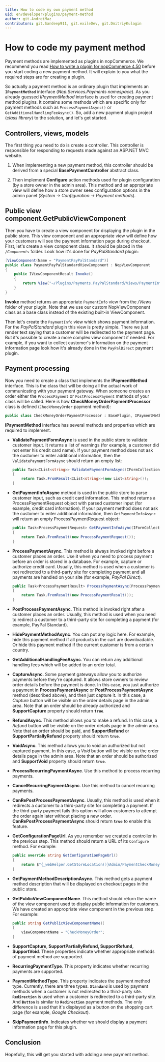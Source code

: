 ```yaml
---
title: How to code my own payment method
uid: en/developer/plugins/payment-method
author: git.AndreiMaz
contributors: git.Sandeep911, git.exileDev, git.DmitriyKulagin
---
```


# How to code my payment method

Payment methods are implemented as plugins in nopCommerce. We recommend you read [How to write a plugin for nopCommerce 4.50](xref:en/developer/plugins/how-to-write-plugin-4.50) before you start coding a new payment method. It will explain to you what the required steps are for creating a plugin.

So actually a payment method is an ordinary plugin that implements an **`IPaymentMethod`** interface (*Nop.Services.Payments namespace*). As you already guessed *IPaymentMethod* interface is used for creating payment method plugins. It contains some methods which are specific only for payment methods such as `ProcessPaymentAsync()` or `GetAdditionalHandlingFeeAsync()`. So, add a new payment plugin project (*class library*) to the solution, and let's get started.

## Controllers, views, models

The first thing you need to do is create a controller. This controller is responsible for responding to requests made against an ASP.NET MVC website.

1. When implementing a new payment method, this controller should be derived from a special **BasePaymentController** abstract class.

1. Then implement **Configure** action methods used for plugin configuration (by a store owner in the admin area). This method and an appropriate view will define how a store owner sees configuration options in the admin panel (*System → Configuration → Payment methods*).

## Public view component.GetPublicViewComponent

Then you have to create a view component for displaying the plugin in the public store. This view component and an appropriate view will define how your customers will see the payment information page during checkout. First, let's create a view component class. It should be placed in the *`/Components`* folder. Look how it's done for *PayPalStandard* plugin:

```csharp
[ViewComponent(Name = "PaymentPayPalStandard")]
public class PaymentPayPalStandardViewComponent : NopViewComponent
{
    public IViewComponentResult Invoke()
    {
        return View("~/Plugins/Payments.PayPalStandard/Views/PaymentInfo.cshtml");
    }
}
```

**Invoke** method returns an appropriate `PaymentInfo` view from the */Views* folder of your plugin. Note that we use our custom NopViewComponent class as a base class instead of the existing built-in ViewComponent.

Then let's create the `PaymentInfo` view which shows payment information. For the *PayPalStandard* plugin this view is pretty simple. There we just render text saying that a customer will be redirected to the payment page. But it's possible to create a more complex view component if needed. For example, if you want to collect customer's information on the payment information page look how it's already done in the `PayPalDirect` payment plugin.

## Payment processing

Now you need to create a class that implements the **IPaymentMethod** interface. This is the class that will be doing all the actual work of communicating with your payment gateway. When someone creates an order either the `ProcessPayment` or `PostProcessPayment` methods of your class will be called. Here is how **CheckMoneyOrderPaymentProcessor** class is defined (`CheckMoneyOrder` payment method):

```csharp
public class CheckMoneyOrderPaymentProcessor : BasePlugin, IPaymentMethod
```

**IPaymentMethod** interface has several methods and properties which are required to implement.

- **ValidatePaymentFormAsync** is used in the public store to validate customer input. It returns a list of warnings (for example, a customer did not enter his credit card name). If your payment method does not ask the customer to enter additional information, then the `ValidatePaymentFormAsync` should return an empty list:

    ```csharp
    public Task<IList<string>> ValidatePaymentFormAsync(IFormCollection form)
    {
        return Task.FromResult<IList<string>>(new List<string>());
    }
    ```

- **GetPaymentInfoAsync** method is used in the public store to parse customer input, such as credit card information. This method returns a ProcessPaymentRequest object with parsed customer input (for example, credit card information). If your payment method does not ask the customer to enter additional information, then `GetPaymentInfoAsync` will return an empty ProcessPaymentRequest object:

    ```csharp
    public Task<ProcessPaymentRequest> GetPaymentInfoAsync(IFormCollection form)
    {
        return Task.FromResult(new ProcessPaymentRequest());
    }
    ```

- **ProcessPaymentAsync**. This method is always invoked right before a customer places an order. Use it when you need to process payment before an order is stored in a database. For example, capture or authorize credit card. Usually, this method is used when a customer is not redirected to a third-party site for completing payment and all payments are handled on your site (for example, *PayPal Direct*).

    ```csharp
    public Task<ProcessPaymentResult> ProcessPaymentAsync(ProcessPaymentRequest processPaymentRequest)
    {
        return Task.FromResult(new ProcessPaymentResult());
    }
    ```

- **PostProcessPaymentAsync**. This method is invoked right after a customer places an order. Usually, this method is used when you need to redirect a customer to a third-party site for completing a payment (for example, PayPal Standard).
- **HidePaymentMethodAsync**. You can put any logic here. For example, hide this payment method if all products in the cart are downloadable. Or hide this payment method if the current customer is from a certain country.
- **GetAdditionalHandlingFeeAsync**. You can return any additional handling fees which will be added to an order total.
- **CaptureAsync**. Some payment gateways allow you to authorize payments before they're captured. It allows store owners to review order details before the payment is done. In this case, you just authorize a payment in **ProcessPaymentAsync** or **PostProcessPaymentAsync** method (described above), and then just capture it. In this case, a *Capture* button will be visible on the order details page in the admin area. Note that an order should be already authorized and **SupportCapture** property should return **`true`**.
- **RefundAsync**. This method allows you to make a refund. In this case, a *Refund* button will be visible on the order details page in the admin area. Note that an order should be paid, and **SupportRefund** or **SupportPartiallyRefund** property should return **`true`**.
- **VoidAsync**. This method allows you to void an authorized but not captured payment. In this case, a *Void* button will be visible on the order details page in the admin area. Note that an order should be authorized and **SupportVoid** property should return **`true`**.
- **ProcessRecurringPaymentAsync**. Use this method to process recurring payments.
- **CancelRecurringPaymentAsync**. Use this method to cancel recurring payments.
- **CanRePostProcessPaymentAsync**. Usually, this method is used when it redirects a customer to a third-party site for completing a payment. If the third-party payment fails this option will allow customers to attempt the order again later without placing a new order. **CanRePostProcessPaymentAsync** should return **`true`** to enable this feature.
- **GetConfigurationPageUrl**. As you remember we created a controller in the previous step. This method should return a URL of its `Configure` method. For example:

    ```csharp
    public override string GetConfigurationPageUrl()
    {
        return $"{_webHelper.GetStoreLocation()}Admin/PaymentCheckMoneyOrder/Configure";
    }
    ```

- **GetPaymentMethodDescriptionAsync**. This method gets a payment method description that will be displayed on checkout pages in the public store.
- **GetPublicViewComponentName**. This method should return the name of the view component used to display public information for customers. We have created an appropriate view component in the previous step. For example:

    ```csharp
    public string GetPublicViewComponentName()
    {
        viewComponentName = "CheckMoneyOrder";
    }
    ```

- **SupportCapture, SupportPartiallyRefund, SupportRefund, SupportVoid**. These properties indicate whether appropriate methods of payment method are supported.
- **RecurringPaymentType**. This property indicates whether recurring payments are supported.
- **PaymentMethodType**. This property indicates the payment method type. Currently, there are three types. **`Standard`** is used by payment methods when a customer is not redirected to a third-party site. **`Redirection`** is used when a customer is redirected to a third-party site. And **`Button`** is similar to **`Redirection`** payment methods. The only difference is used that it's displayed as a button on the shopping cart page (for example, *Google Checkout*).
- **SkipPaymentInfo**. Indicates whether we should display a payment information page for this plugin.

## Conclusion

Hopefully, this will get you started with adding a new payment method.
